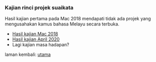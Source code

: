---
---

### Kajian rinci projek suaikata

Hasil kajian pertama pada Mac 2018 mendapati tidak ada
projek yang mengusahakan kamus bahasa Melayu secara terbuka.

- [Hasil kajian Mac 2018](ura/1803.md)
- [Hasil kajian April 2020](ura/2004.md)
- Lagi kajian masa hadapan?

laman kembali: [utama][0]

  [0]: index.md
